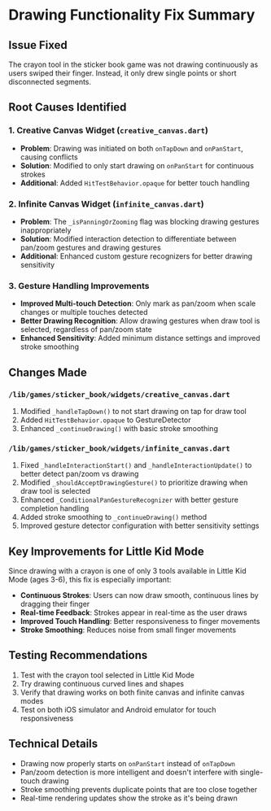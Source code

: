 # Drawing Functionality Fix Summary

## Issue Fixed
The crayon tool in the sticker book game was not drawing continuously as users swiped their finger. Instead, it only drew single points or short disconnected segments.

## Root Causes Identified

### 1. Creative Canvas Widget (`creative_canvas.dart`)
- **Problem**: Drawing was initiated on both `onTapDown` and `onPanStart`, causing conflicts
- **Solution**: Modified to only start drawing on `onPanStart` for continuous strokes
- **Additional**: Added `HitTestBehavior.opaque` for better touch handling

### 2. Infinite Canvas Widget (`infinite_canvas.dart`)
- **Problem**: The `_isPanningOrZooming` flag was blocking drawing gestures inappropriately
- **Solution**: Modified interaction detection to differentiate between pan/zoom gestures and drawing gestures
- **Additional**: Enhanced custom gesture recognizers for better drawing sensitivity

### 3. Gesture Handling Improvements
- **Improved Multi-touch Detection**: Only mark as pan/zoom when scale changes or multiple touches detected
- **Better Drawing Recognition**: Allow drawing gestures when draw tool is selected, regardless of pan/zoom state
- **Enhanced Sensitivity**: Added minimum distance settings and improved stroke smoothing

## Changes Made

### `/lib/games/sticker_book/widgets/creative_canvas.dart`
1. Modified `_handleTapDown()` to not start drawing on tap for draw tool
2. Added `HitTestBehavior.opaque` to GestureDetector
3. Enhanced `_continueDrawing()` with basic stroke smoothing

### `/lib/games/sticker_book/widgets/infinite_canvas.dart`
1. Fixed `_handleInteractionStart()` and `_handleInteractionUpdate()` to better detect pan/zoom vs drawing
2. Modified `_shouldAcceptDrawingGesture()` to prioritize drawing when draw tool is selected
3. Enhanced `_ConditionalPanGestureRecognizer` with better gesture completion handling
4. Added stroke smoothing to `_continueDrawing()` method
5. Improved gesture detector configuration with better sensitivity settings

## Key Improvements for Little Kid Mode
Since drawing with a crayon is one of only 3 tools available in Little Kid Mode (ages 3-6), this fix is especially important:

- **Continuous Strokes**: Users can now draw smooth, continuous lines by dragging their finger
- **Real-time Feedback**: Strokes appear in real-time as the user draws
- **Improved Touch Handling**: Better responsiveness to finger movements
- **Stroke Smoothing**: Reduces noise from small finger movements

## Testing Recommendations
1. Test with the crayon tool selected in Little Kid Mode
2. Try drawing continuous curved lines and shapes
3. Verify that drawing works on both finite canvas and infinite canvas modes
4. Test on both iOS simulator and Android emulator for touch responsiveness

## Technical Details
- Drawing now properly starts on `onPanStart` instead of `onTapDown`
- Pan/zoom detection is more intelligent and doesn't interfere with single-touch drawing
- Stroke smoothing prevents duplicate points that are too close together
- Real-time rendering updates show the stroke as it's being drawn